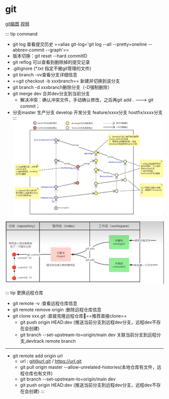 # git


[git脑图](https://naotu.baidu.com/file/a7dcc552a46c8912e20d991d1249ad85)
[视频](https://www.bilibili.com/video/BV1MU4y1Y7h5?p=11&vd_source=327b91fe5f132d5f43cffb262b7cc19d)


::: tip command
- git log 查看提交历史 ==alias git-log='git log --all --pretty=oneline --abbrev-commit --graph'==
- 版本切换：git reset --hard commitID
- git reflog 可以查看到删除掉的提交记录
- .gitignore (*.txt 指定不被git管理的文件)
- git branch -vv查看分支详细信息
- ==git checkout -b xxxbranch== 新建并切换到该分支
- git branch -d xxxbranch删除分支（-D强制删除）
- git merge dev 合并dev分支到当前分支
    - 解决冲突：确认冲突文件，手动确认修改，之后再git add . ---> git commit；
- 分支master 生产分支  develop 开发分支  feature/xxxx分支 hostfix/xxxx分支
:::
![Img](./FILES/git.md/img-20220816000241.png)

![Img](./FILES/git.md/img-20220815233421.png)


::: tip 更换远程仓库
- git remote -v :查看远程仓库信息
- git remote remove origin :删除远程仓库信息
- git clone  xxx.git :直接克隆远程仓库👻==推荐直接clone==
    - git push origin HEAD:dev (推送当前分支到远程dev分支，远程dev不存在会创建)
    - git branch --set-upstream-to=origin/main  dev 关联当前分支到远程分支,devtrack remote branch
-----
- git remote add  origin  url
    - url : git@url.git  / https://url.git
    - git pull origin master --allow-unrelated-histories(本地仓库有文件，远程仓库也有文件)   
    - git branch --set-upstream-to=origin/main  dev
    - git push origin HEAD:dev (推送当前分支到远程dev分支，远程dev不存在会创建) 
:::


